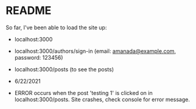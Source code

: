 # README
So far, I've been able to load the site up: 

* localhost:3000
* localhost:3000/authors/sign-in (email: amanada@example.com, password: 123456) 
* localhost:3000/posts (to see the posts)

* 6/22/2021

* ERROR occurs when the post 'testing 1' is clicked on in localhost:3000/posts. Site crashes, check console for error message. 


